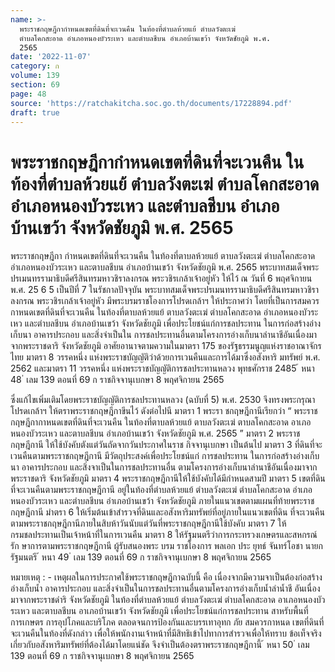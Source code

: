 ```yaml
---
name: >-
  พระราชกฤษฎีกากำหนดเขตที่ดินที่จะเวนคืน ในท้องที่ตำบลห้วยแย้ ตำบลวังตะเฆ่
  ตำบลโคกสะอาด อำเภอหนองบัวระเหว และตำบลชีบน อำเภอบ้านเขว้า จังหวัดชัยภูมิ พ.ศ.
  2565
date: '2022-11-07'
category: ก
volume: 139
section: 69
page: 48
source: 'https://ratchakitcha.soc.go.th/documents/17228894.pdf'
draft: true
---
```


# พระราชกฤษฎีกากำหนดเขตที่ดินที่จะเวนคืน ในท้องที่ตำบลห้วยแย้ ตำบลวังตะเฆ่ ตำบลโคกสะอาด อำเภอหนองบัวระเหว และตำบลชีบน อำเภอบ้านเขว้า จังหวัดชัยภูมิ พ.ศ. 2565

พระราชกฤษฎีกา กำหนดเขตที่ดินที่จะเวนคืน ในท้องที่ตาบลห้วยแย้ ตาบลวังตะเฆ่ ตำบลโคกสะอาด อำเภอหนองบัวระเหว และตาบลชีบน อำเภอบ้านเขว้า จังหวัดชัยภูมิ พ.ศ. 2565 พระบาทสมเด็จพระปรเมนทรรามาธิบดีศรีสินทรมหาวชิราลงกรณ พระวชิรเกล้าเจ้าอยู่หัว ให้ไว้ ณ วันที่ 6 พฤศจิกายน พ.ศ. 25 6 5 เป็นปีที่ 7 ในรัชกาลปัจจุบัน พระบาทสมเด็จพระปรเมนทรรามาธิบดีศรีสินทรมหาวชิราลงกรณ พระวชิรเกล้าเจ้าอยู่หัว มีพระบรมราชโองการโปรดเกล้าฯ ให้ประกาศว่า โดยที่เป็นการสมควรกาหนดเขตที่ดินที่จะเวนคืน ในท้องที่ตาบลห้วยแย้ ตาบลวังตะเฆ่ ตำบลโคกสะอาด อำเภอหนองบัวระเหว และตำบลชีบน อำเภอบ้านเขว้า จังหวัดชัยภูมิ เพื่อประโยชน์แก่การชลประทาน ในการก่อสร้างอ่างเก็บนา อาคารประกอบ และสิ่งจำเป็นใน การชลประทานอื่นตามโครงการอ่างเก็บนาลำนาชีอันเนื่องมาจากพระราชดาริ จังหวัดชัยภูมิ อาศัยอานาจตามความในมาตรา 175 ของรัฐธรรมนูญแห่งราชอาณาจักรไทย มาตรา 8 วรรคหนึ่ง แห่งพระราชบัญญัติว่าด้วยการเวนคืนและการได้มาซึ่งอสังหาริ มทรัพย์ พ.ศ. 2562 และมาตรา 11 วรรคหนึ่ง แห่งพระราชบัญญัติการชลประทานหลวง พุทธศักราช 2485 ้ หนา 48 ่ เลม 139 ตอนที่ 69 ก ราชกิจจานุเบกษา 8 พฤศจิกายน 2565

ซึ่งแก้ไขเพิ่มเติมโดยพระราชบัญญัติการชลประทานหลวง (ฉบับที่ 5) พ.ศ. 2530 จึงทรงพระกรุณา โปรดเกล้าฯ ให้ตราพระราชกฤษฎีกาขึนไว้ ดังต่อไปนี มาตรา 1 พระรา ชกฤษฎีกานีเรียกว่า “ พระราชกฤษฎีกากาหนดเขตที่ดินที่จะเวนคืน ในท้องที่ตาบลห้วยแย้ ตาบลวังตะเฆ่ ตาบลโคกสะอาด อาเภอหนองบัวระเหว และตาบลชีบน อำเภอบ้านเขว้า จังหวัดชัยภูมิ พ.ศ. 2565 ” มาตรา 2 พระราชกฤษฎีกานี ให้ใช้บังคับตังแต่วันถัดจากวันประกาศในราช กิจจานุเบกษา เป็นต้นไป มาตรา 3 ที่ดินที่จะเวนคืนตามพระราชกฤษฎีกานี มีวัตถุประสงค์เพื่อประโยชน์แก่ การชลประทาน ในการก่อสร้างอ่างเก็บนา อาคารประกอบ และสิ่งจาเป็นในการชลประทานอื่น ตามโครงการอ่างเก็บนาลำนาชีอันเนื่องมาจากพระราชดาริ จังหวัดชัยภูมิ มาตรา 4 พระราชกฤษฎีกานีให้ใช้บังคับได้มีกำหนดสามปี มาตรา 5 เขตที่ดินที่จะเวนคืนตามพระราชกฤษฎีกานี อยู่ในท้องที่ตำบลห้วยแย้ ตำบลวังตะเฆ่ ตำบลโคกสะอาด อำเภอหนองบัวระเหว และตำบลชีบน อำเภอบ้านเขว้า จังหวัดชัยภูมิ ภายในแนวเขตตามแผนที่ท้ายพระราชกฤษฎีกานี มำตรา 6 ให้เริ่มต้นเข้าสำรวจที่ดินและอสังหาริมทรัพย์ที่อยู่ภายในแนวเขตที่ดิน ที่จะเวนคืนตามพระราชกฤษฎีกานีภายในสิบห้าวันนับแต่วันที่พระราชกฤษฎีกานีใช้บังคับ มาตรา 7 ให้กรมชลประทานเป็นเจ้าหน้าที่ในการเวนคืน มาตรา 8 ให้รัฐมนตรีว่าการกระทรวงเกษตรและสหกรณ์รัก ษาการตามพระราชกฤษฎีกานี ผู้รับสนองพระ บรม ราชโองการ พลเอก ประ ยุทธ์ จันทร์โอชา นายกรัฐมนตรี ้ หนา 49 ่ เลม 139 ตอนที่ 69 ก ราชกิจจานุเบกษา 8 พฤศจิกายน 2565



หมายเหตุ : - เหตุผลในการประกาศใช้พระราชกฤษฎีกาฉบับนี้ คือ เนื่องจากมีความจาเป็นต้องก่อสร้าง อ่างเก็บน้ำ อาคารประกอบ และสิ่งจำเป็นในการชลประทานอื่นตามโครงการอ่างเก็บน้ำลำน้ำชี อันเนื่องมาจากพระราชดำริ จังหวัดชัยภูมิ ในท้องที่ตำบลห้วยแย้ ตำบลวังตะเฆ่ ตำบลโคกสะอาด อาเภอหนองบัวระเหว และตาบลชีบน อาเภอบ้านเขว้า จังหวัดชัยภูมิ เพื่อประโยชน์แก่การชลประทาน สาหรับพื้นที่การเกษตร การอุปโภคและบริโภค ตลอดจนการป้องกันและบรรเทาอุทก ภัย สมควรกาหนด เขตที่ดินที่จะเวนคืนในท้องที่ดังกล่าว เพื่อให้พนักงานเจ้าหน้าที่มีสิทธิเข้าไปทาการสำรวจเพื่อให้ทราบ ข้อเท็จจริงเกี่ยวกับอสังหาริมทรัพย์ที่ต้องได้มาโดยแน่ชัด จึงจำเป็นต้องตราพระราชกฤษฎีกานี้ ้ หนา 50 ่ เลม 139 ตอนที่ 69 ก ราชกิจจานุเบกษา 8 พฤศจิกายน 2565

